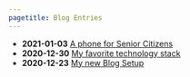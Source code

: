 ```yaml
---
pagetitle: Blog Entries
---
```

* **2021-01-03** [A phone for Senior Citizens](2021-01-03_senior_citizen_phone.html)
* **2020-12-30** [My favorite technology stack](2020-12-30_my_favorite_tech_stack.html)
* **2020-12-23** [My new Blog Setup](2020-12-23_new_blog_setup.html)